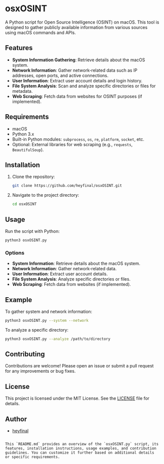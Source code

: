 
# osxOSINT

A Python script for Open Source Intelligence (OSINT) on macOS. This tool is designed to gather publicly available information from various sources using macOS commands and APIs.

## Features

- **System Information Gathering**: Retrieve details about the macOS system.
- **Network Information**: Gather network-related data such as IP addresses, open ports, and active connections.
- **User Information**: Extract user account details and login history.
- **File System Analysis**: Scan and analyze specific directories or files for metadata.
- **Web Scraping**: Fetch data from websites for OSINT purposes (if implemented).

## Requirements

- macOS
- Python 3.x
- Built-in Python modules: `subprocess`, `os`, `re`, `platform`, `socket`, etc.
- Optional: External libraries for web scraping (e.g., `requests`, `BeautifulSoup`).

## Installation

1. Clone the repository:
   ```bash
   git clone https://github.com/heyfinal/osxOSINT.git
   ```
2. Navigate to the project directory:
   ```bash
   cd osxOSINT
   ```

## Usage

Run the script with Python:

```bash
python3 osxOSINT.py
```

### Options

- **System Information**: Retrieve details about the macOS system.
- **Network Information**: Gather network-related data.
- **User Information**: Extract user account details.
- **File System Analysis**: Analyze specific directories or files.
- **Web Scraping**: Fetch data from websites (if implemented).

## Example

To gather system and network information:

```bash
python3 osxOSINT.py --system --network
```

To analyze a specific directory:

```bash
python3 osxOSINT.py --analyze /path/to/directory
```

## Contributing

Contributions are welcome! Please open an issue or submit a pull request for any improvements or bug fixes.

## License

This project is licensed under the MIT License. See the [LICENSE](LICENSE) file for details.

## Author

- [heyfinal](https://github.com/heyfinal)
```

This `README.md` provides an overview of the `osxOSINT.py` script, its features, installation instructions, usage examples, and contribution guidelines. You can customize it further based on additional details or specific requirements.
